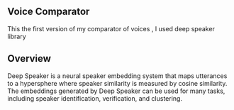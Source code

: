 ## Voice Comparator 

This the first version of my comparator of voices , I used deep speaker library 

## Overview

Deep Speaker is a neural speaker embedding system that maps utterances to a hypersphere where speaker similarity is measured by cosine similarity. The embeddings generated by Deep Speaker can be used for many tasks, including speaker identification, verification, and clustering.